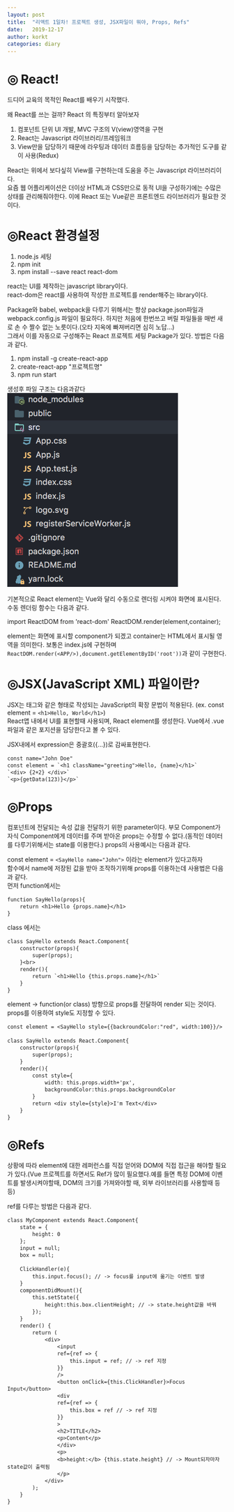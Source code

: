 ```yaml
---
layout: post
title:  "리액트 1일차! 프로젝트 생성, JSX파일이 뭐야, Props, Refs"
date:   2019-12-17
author: korkt
categories: diary
---
```

<h1> ◎ React! </h1>

드디어 교육의 목적인 React를 배우기 시작했다.

왜 React를 쓰는 걸까? React 의 특징부터 알아보자

1. 컴포넌트 단위 UI 개발, MVC 구조의 V(view)영역을 구현
2. React는 Javascript 라이브러리/프레임워크
3. View만을 담당하기 때문에 라우팅과 데이터 흐름등을 담당하는 추가적인 도구를 같이 사용(Redux)

React는 위에서 보다싶히 View를 구현하는데 도움을 주는 Javascript 라이브러리이다.<br>
요즘 웹 어플리케이션은 더이상 HTML과 CSS만으로 동적 UI을 구성하기에는 수많은 상태를 관리해줘야한다. 이에 React 또는 Vue같은 프론트엔드 라이브러리가 필요한 것이다.<br>


<h1> ◎React 환경설정 </h1>

1. node.js 세팅
2. npm init
3. npm install --save react react-dom

react는 UI를 제작하는 javascript library이다.<br>
react-dom은 react를 사용하여 작성한 프로젝트를 render해주는 library이다.

Package와 babel, webpack을 다루기 위해서는 항상 package.json파일과 webpack.config.js 파일이 필요하다. 하지만 처음에 한번쓰고 버릴 파일들을 매번 새로 손 수 짤수 없는 노릇이다.(오타 지옥에 빠져버리면 심히 노답...)<br>
그래서 이를 자동으로 구성해주는 React 프로젝트 세팅 Package가 있다.
방법은 다음과 같다.

1. npm install -g create-react-app
2. create-react-app "프로젝트명"
3. npm run start

생성후 파일 구조는 다음과같다
<img src="/assets/20191217/v4xX4Tr.png" />

기본적으로 React element는 Vue와 달리 수동으로 렌더링 시켜야 화면에 표시된다.
수동 렌더링 함수는 다음과 같다.

import ReactDOM from 'react-dom'
ReactDOM.render(element,container);

element는 화면에 표시할 component가 되겠고 container는 HTML에서 표시될 영역을 의미한다.
보통은 index.js에 구현하며 `ReactDOM.render(<APP/>),document.getElementByID('root'))`과 같이 구현한다.

<h1> ◎JSX(JavaScript XML) 파일이란? </h1>

JSX는 태그와 같은 형태로 작성되는 JavaScript의 확장 문법이 적용된다. (ex. const element = `<h1>Hello, World</h1>`)<br>
React앱 내에서 UI를 표현할때 사용되며, React element를 생성한다. Vue에서 .vue파일과 같은 포지션을 담당한다고 볼 수 있다.<br>

JSX내에서 expression은 중괄호({...})로 감싸표현한다.<br>

    const name="John Doe"
    const element = `<h1 className="greeting">Hello, {name}</h1>`
    `<div> {2+2} </div>`
    `<p>{getData(123)}</p>`

<h1> ◎Props </h1>

컴포넌트에 전달되는 속성 값을 전달하기 위한 parameter이다. 부모 Component가 자식 Component에게 데이터를 주며 받아온 props는 수정할 수 없다.(동적인 데이터를 다루기위해서는 state를 이용한다.) props의 사용예시는 다음과 같다.

const element = `<SayHello name="John">` 이라는 element가 있다고하자<br>
함수에서 name에 저장된 값을 받아 조작하기위해 props를 이용하는데 사용법은 다음과 같다.<br>
먼저 function에서는<br>
    
    function SayHello(props){
        return <h1>Hello {props.name}</h1>
    }

class 에서는

    class SayHello extends React.Component{
        constructor(props){
            super(props);
        }<br>
        render(){
            return `<h1>Hello {this.props.name}</h1>`
        }
    }

element -> function(or class) 방향으로 props를 전달하여 render 되는 것이다. props를 이용하여 style도 지정할 수 있다.

    const element = <SayHello style={{backroundColor:"red", width:100}}/>

    class SayHello extends React.Component{
        constructor(props){
            super(props);
        }
        render(){
            const style={
                width: this.props.width+'px',
                backgroundColor:this.props.backgroundColor
            }
            return <div style={style}>I'm Text</div>
        }
    }

<h1>◎Refs</h1>

상황에 따라 element에 대한 레퍼런스를 직접 얻어와 DOM에 직접 접근을 해야할 필요가 있다.(Vue 프로젝트를 하면서도 Ref가 많이 필요했다.예를 들면 특정 DOM에 이벤트를 발생시켜야할때, DOM의 크기를 가져와야할 때, 외부 라이브러리를 사용할때 등등)

ref를 다루는 방법은 다음과 같다.

    class MyComponent extends React.Component{
        state = {
            height: 0
        };
        input = null;
        box = null;

        ClickHandler(e){
            this.input.focus(); // -> focus를 input에 옮기는 이벤트 발생
        }
        componentDidMount(){
            this.setState({
                height:this.box.clientHeight; // -> state.height값을 바꿔
            });
        }
        render() {
            return (
                <div>
                    <input
                    ref={ref => {
                        this.input = ref; // -> ref 지정
                    }}
                    />
                    <button onClick={this.ClickHandler}>Focus Input</button>
                    <div
                    ref={ref => {
                        this.box = ref // -> ref 지정
                    }}
                    >
                    <h2>TITLE</h2>
                    <p>Content</p>
                    </div>
                    <p>
                    <b>height:</b> {this.state.height} // -> Mount되자마자 state값이 출력됨
                    </p>
                </div>
            );
        }
    }